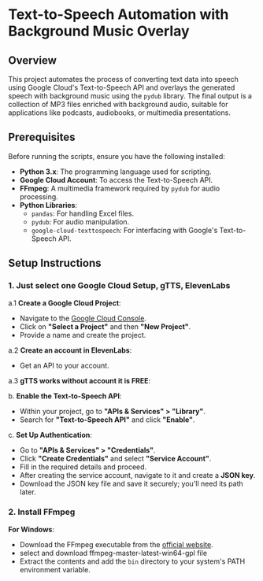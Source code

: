 # Text-to-Speech Automation with Background Music Overlay

## Overview

This project automates the process of converting text data into speech using Google Cloud's Text-to-Speech API and overlays the generated speech with background music using the `pydub` library. The final output is a collection of MP3 files enriched with background audio, suitable for applications like podcasts, audiobooks, or multimedia presentations.

## Prerequisites

Before running the scripts, ensure you have the following installed:

- **Python 3.x**: The programming language used for scripting.
- **Google Cloud Account**: To access the Text-to-Speech API.
- **FFmpeg**: A multimedia framework required by `pydub` for audio processing.
- **Python Libraries**:
  - `pandas`: For handling Excel files.
  - `pydub`: For audio manipulation.
  - `google-cloud-texttospeech`: For interfacing with Google's Text-to-Speech API.

## Setup Instructions

### 1. Just select one Google Cloud Setup, gTTS, ElevenLabs

a.1 **Create a Google Cloud Project**:
   - Navigate to the [Google Cloud Console](https://console.cloud.google.com/).
   - Click on **"Select a Project"** and then **"New Project"**.
   - Provide a name and create the project.

a.2 **Create an account in ElevenLabs**:
   - Get an API to your account.

a.3 **gTTS works without account it is FREE**:

b. **Enable the Text-to-Speech API**:
   - Within your project, go to **"APIs & Services" > "Library"**.
   - Search for **"Text-to-Speech API"** and click **"Enable"**.

c. **Set Up Authentication**:
   - Go to **"APIs & Services" > "Credentials"**.
   - Click **"Create Credentials"** and select **"Service Account"**.
   - Fill in the required details and proceed.
   - After creating the service account, navigate to it and create a **JSON key**.
   - Download the JSON key file and save it securely; you'll need its path later.

### 2. Install FFmpeg

**For Windows**:
- Download the FFmpeg executable from the [official website](https://github.com/BtbN/FFmpeg-Builds/releases).
- select and download ffmpeg-master-latest-win64-gpl file
- Extract the contents and add the `bin` directory to your system's PATH environment variable.
